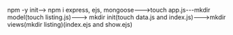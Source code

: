 npm -y init--> npm i express, ejs, mongoose--->touch app.js---mkdir model(touch listing.js)--->
mkdir init(touch data.js and index.js)--->mkdir views(mkdir listing)(index.ejs and show.ejs)